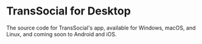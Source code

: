 # TransSocial for Desktop
The source code for  TransSocial's app, available for Windows, macOS, and Linux, and coming soon to Android and iOS.